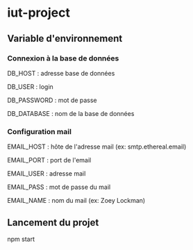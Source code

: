 # iut-project

## Variable d'environnement

### Connexion à la base de données
DB_HOST : adresse base de données

DB_USER : login

DB_PASSWORD : mot de passe

DB_DATABASE : nom de la base de données

### Configuration mail
EMAIL_HOST : hôte de l'adresse mail (ex: smtp.ethereal.email)

EMAIL_PORT : port de l'email

EMAIL_USER : adresse mail

EMAIL_PASS : mot de passe du mail

EMAIL_NAME : nom du mail (ex: Zoey Lockman)

## Lancement du projet
npm start